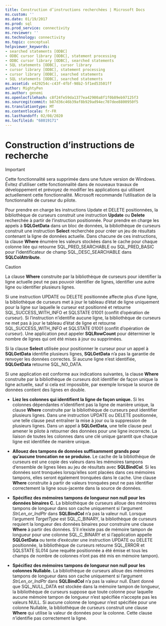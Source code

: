 ```yaml
---
title: Construction d’instructions recherchées | Microsoft Docs
ms.custom: ''
ms.date: 01/19/2017
ms.prod: sql
ms.prod_service: connectivity
ms.reviewer: ''
ms.technology: connectivity
ms.topic: conceptual
helpviewer_keywords:
- searched statements [ODBC]
- ODBC cursor library [ODBC], statement processing
- ODBC cursor library [ODBC], searched statements
- SQL statements [ODBC], cursor library
- cursor library [ODBC], statement processing
- cursor library [ODBC], searched statements
- SQL statements [ODBC], searched statements
ms.assetid: e429254c-c43f-4fbf-98b2-5f1ed53501ff
author: MightyPen
ms.author: genemi
ms.openlocfilehash: c8f24fe59da1377ea42900a8f1f0b89eb97125f3
ms.sourcegitcommit: b87d36c46b39af8b929ad94ec707dee8800950f5
ms.translationtype: MT
ms.contentlocale: fr-FR
ms.lasthandoff: 02/08/2020
ms.locfileid: "68019171"
---
```

# <a name="constructing-searched-statements"></a>Construction d’instructions de recherche
> [!IMPORTANT]  
>  Cette fonctionnalité sera supprimée dans une future version de Windows. Évitez d’utiliser cette fonctionnalité dans de nouveaux travaux de développement et prévoyez de modifier les applications qui utilisent actuellement cette fonctionnalité. Microsoft recommande l’utilisation de la fonctionnalité de curseur du pilote.  
  
 Pour prendre en charge les instructions Update et DELETE positionnées, la bibliothèque de curseurs construit une instruction **Update** ou **Delete** recherchée à partir de l’instruction positionnée. Pour prendre en charge les appels à **SQLGetData** dans un bloc de données, la bibliothèque de curseurs construit une instruction **Select** recherchée pour créer un jeu de résultats contenant la ligne de données actuelle. Dans chacune de ces instructions, la clause **Where** énumère les valeurs stockées dans le cache pour chaque colonne liée qui retourne SQL_PRED_SEARCHABLE ou SQL_PRED_BASIC pour l’identificateur de champ SQL_DESC_SEARCHABLE dans **SQLColAttribute**.  
  
> [!CAUTION]  
>  La clause **Where** construite par la bibliothèque de curseurs pour identifier la ligne actuelle peut ne pas pouvoir identifier de lignes, identifier une autre ligne ou identifier plusieurs lignes.  
  
 Si une instruction UPDATE ou DELETE positionnée affecte plus d’une ligne, la bibliothèque de curseurs met à jour le tableau d’état de ligne uniquement pour la ligne sur laquelle le curseur est positionné et retourne SQL_SUCCESS_WITH_INFO et SQLSTATE 01001 (conflit d’opération de curseur). Si l’instruction n’identifie aucune ligne, la bibliothèque de curseurs ne met pas à jour le tableau d’état de ligne et retourne SQL_SUCCESS_WITH_INFO et SQLSTATE 01001 (conflit d’opération de curseur). Une application peut appeler **SQLRowCount** pour déterminer le nombre de lignes qui ont été mises à jour ou supprimées.  
  
 Si la clause **Select** utilisée pour positionner le curseur pour un appel à **SQLGetData** identifie plusieurs lignes, **SQLGetData** n’a pas la garantie de renvoyer les données correctes. Si aucune ligne n’est identifiée, **SQLGetData** retourne SQL_NO_DATA.  
  
 Si une application est conforme aux indications suivantes, la clause **Where** construite par la bibliothèque de curseurs doit identifier de façon unique la ligne actuelle, sauf si cela est impossible, par exemple lorsque la source de données contient des lignes en double.  
  
-   **Liez les colonnes qui identifient la ligne de façon unique.** Si les colonnes dépendantes n’identifient pas la ligne de manière unique, la clause **Where** construite par la bibliothèque de curseurs peut identifier plusieurs lignes. Dans une instruction UPDATE ou DELETE positionnée, une telle clause peut entraîner la mise à jour ou la suppression de plusieurs lignes. Dans un appel à **SQLGetData**, une telle clause peut amener le pilote à retourner des données pour une ligne incorrecte. La liaison de toutes les colonnes dans une clé unique garantit que chaque ligne est identifiée de manière unique.  
  
-   **Allouez des tampons de données suffisamment grands pour qu’aucune troncation ne se produise.** Le cache de la bibliothèque de curseurs est une copie des valeurs dans les mémoires tampons d’ensemble de lignes liées au jeu de résultats avec **SQLBindCol**. Si les données sont tronquées lorsqu’elles sont placées dans ces mémoires tampons, elles seront également tronquées dans le cache. Une clause **Where** construite à partir de valeurs tronquées peut ne pas identifier correctement la ligne sous-jacente dans la source de données.  
  
-   **Spécifiez des mémoires tampons de longueur non null pour les données binaires C.** La bibliothèque de curseurs alloue des mémoires tampons de longueur dans son cache uniquement si l’argument *StrLen_or_IndPtr* dans **SQLBindCol** n’a pas la valeur null. Lorsque l’argument *TargetType* est SQL_C_BINARY, la bibliothèque de curseurs requiert la longueur des données binaires pour construire une clause **Where** à partir des données. S’il n’existe pas de mémoire tampon de longueur pour une colonne SQL_C_BINARY et si l’application appelle **SQLGetData** ou tente d’exécuter une instruction UPDATE ou DELETE positionnée, la bibliothèque de curseurs retourne SQL_ERROR et SQLSTATE SL014 (une requête positionnée a été émise et tous les champs de nombre de colonnes n’ont pas été mis en mémoire tampon).  
  
-   **Spécifiez des mémoires tampons de longueur non null pour les colonnes Nullable.** La bibliothèque de curseurs alloue des mémoires tampons de longueur dans son cache uniquement si l’argument *StrLen_or_IndPtr* dans **SQLBindCol** n’a pas la valeur null. Étant donné que SQL_NULL_DATA est stockée dans la mémoire tampon de longueur, la bibliothèque de curseurs suppose que toute colonne pour laquelle aucune mémoire tampon de longueur n’est spécifiée n’accepte pas les valeurs NULL. Si aucune colonne de longueur n’est spécifiée pour une colonne Nullable, la bibliothèque de curseurs construit une clause **Where** qui utilise la valeur de données pour la colonne. Cette clause n’identifie pas correctement la ligne.
